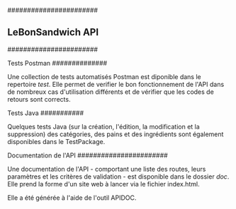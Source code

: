 #######################
## LeBonSandwich API ##
#######################

Tests Postman
##############

Une collection de tests automatisés Postman est diponible dans le repertoire *test*. Elle permet de verifier le bon fonctionnement de l'API dans de nombreux cas d'utilisation différents et de vérifier que les codes de retours sont corrects.

Tests Java
###########

Quelques tests Java (sur la création, l'édition, la modification et la suppression) des catégories, des pains et des ingrédients sont également disponibles dans le TestPackage.

Documentation de l'API
#######################

Une documentation de l'API - comportant une liste des routes, leurs paramètres et les critères de validation - est disponible dans le dossier *doc*. Elle prend la forme d'un site web à lancer via le fichier index.html.

Elle a été générée à l'aide de l'outil APIDOC.






